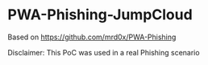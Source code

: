 # PWA-Phishing-JumpCloud

Based on https://github.com/mrd0x/PWA-Phishing


Disclaimer: This PoC was used in a real Phishing scenario
